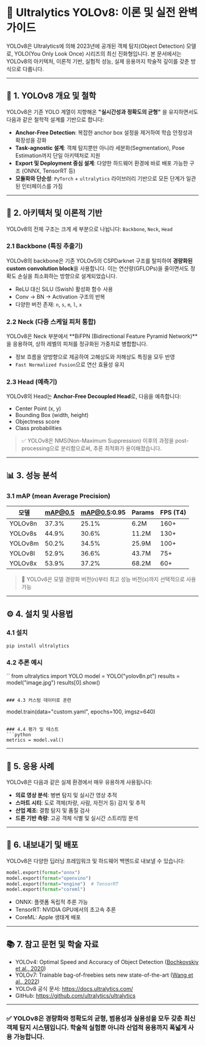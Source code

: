 # 📘 Ultralytics YOLOv8: 이론 및 실전 완벽 가이드

YOLOv8은 Ultralytics에 의해 2023년에 공개된 객체 탐지(Object Detection) 모델로, YOLO(You Only Look Once) 시리즈의 최신 진화형입니다. 본 문서에서는 YOLOv8의 아키텍처, 이론적 기반, 실험적 성능, 실제 응용까지 학술적 깊이를 갖춘 방식으로 다룹니다.

---

## 📌 1. YOLOv8 개요 및 철학

YOLOv8은 기존 YOLO 계열이 지향해온 **"실시간성과 정확도의 균형"** 을 유지하면서도 다음과 같은 철학적 설계를 기반으로 합니다:

- **Anchor-Free Detection**: 복잡한 anchor box 설정을 제거하여 학습 안정성과 확장성을 강화
- **Task-agnostic 설계**: 객체 탐지뿐만 아니라 세분화(Segmentation), Pose Estimation까지 단일 아키텍처로 지원
- **Export 및 Deployment 중심 설계**: 다양한 하드웨어 환경에 바로 배포 가능한 구조 (ONNX, TensorRT 등)
- **모듈화와 단순성**: `PyTorch` + `ultralytics` 라이브러리 기반으로 모든 단계가 일관된 인터페이스를 가짐

---

## 🧠 2. 아키텍처 및 이론적 기반

YOLOv8의 전체 구조는 크게 세 부분으로 나뉩니다: `Backbone`, `Neck`, `Head`

### 2.1 Backbone (특징 추출기)

YOLOv8의 backbone은 기존 YOLOv5의 CSPDarknet 구조를 탈피하여 **경량화된 custom convolution block**을 사용합니다. 이는 연산량(GFLOPs)을 줄이면서도 정확도 손실을 최소화하는 방향으로 설계되었습니다.

- ReLU 대신 SiLU (Swish) 활성화 함수 사용
- Conv → BN → Activation 구조의 반복
- 다양한 버전 존재: `n`, `s`, `m`, `l`, `x`

### 2.2 Neck (다중 스케일 피처 통합)

YOLOv8은 Neck 부분에서 **BiFPN (Bidirectional Feature Pyramid Network)**을 응용하여, 상하 레벨의 피처를 정규화된 가중치로 병합합니다.

- 정보 흐름을 양방향으로 제공하여 고해상도와 저해상도 특징을 모두 반영
- `Fast Normalized Fusion`으로 연산 효율성 유지

### 2.3 Head (예측기)

YOLOv8의 Head는 **Anchor-Free Decoupled Head**로, 다음을 예측합니다:

- Center Point (x, y)
- Bounding Box (width, height)
- Objectness score
- Class probabilities

> ✅ YOLOv8은 NMS(Non-Maximum Suppression) 이후의 과정을 post-processing으로 분리함으로써, 추론 최적화가 용이해졌습니다.

---

## 📊 3. 성능 분석

### 3.1 mAP (mean Average Precision)

| 모델      | mAP@0.5 | mAP@0.5:0.95 | Params | FPS (T4) |
|-----------|---------|--------------|--------|----------|
| YOLOv8n   | 37.3%   | 25.1%        | 6.2M   | 160+     |
| YOLOv8s   | 44.9%   | 30.6%        | 11.2M  | 130+     |
| YOLOv8m   | 50.2%   | 34.5%        | 25.9M  | 100+     |
| YOLOv8l   | 52.9%   | 36.6%        | 43.7M  | 75+      |
| YOLOv8x   | 53.9%   | 37.2%        | 68.2M  | 60+      |

> 📌 YOLOv8은 모델 경량화 버전(n)부터 최고 성능 버전(x)까지 선택적으로 사용 가능

---

## ⚙️ 4. 설치 및 사용법

### 4.1 설치
```
pip install ultralytics
```

### 4.2 추론 예시
``
from ultralytics import YOLO
model = YOLO("yolov8n.pt")
results = model("image.jpg")
results[0].show()
```

### 4.3 커스텀 데이터로 훈련

```
model.train(data="custom.yaml", epochs=100, imgsz=640)
```

### 4.4 평가 및 테스트
```python
metrics = model.val()
```

---

## 🧪 5. 응용 사례

YOLOv8은 다음과 같은 실제 환경에서 매우 유용하게 사용됩니다:

- **의료 영상 분석**: 병변 탐지 및 실시간 영상 추적
- **스마트 시티**: 도로 객체(차량, 사람, 자전거 등) 감지 및 추적
- **산업 제조**: 결함 탐지 및 품질 검사
- **드론 기반 측량**: 고공 객체 식별 및 실시간 스트리밍 분석

---

## 🧩 6. 내보내기 및 배포

YOLOv8은 다양한 딥러닝 프레임워크 및 하드웨어 백엔드로 내보낼 수 있습니다:

```python
model.export(format="onnx")
model.export(format="openvino")
model.export(format="engine")  # TensorRT
model.export(format="coreml")
```

-  ONNX: 플랫폼 독립적 추론 가능
-  TensorRT: NVIDIA GPU에서의 초고속 추론
-  CoreML: Apple 생태계 배포

---

## 📚 7. 참고 문헌 및 학술 자료

- YOLOv4: Optimal Speed and Accuracy of Object Detection ([Bochkovskiy et al., 2020](https://arxiv.org/abs/2004.10934))
- YOLOv7: Trainable bag-of-freebies sets new state-of-the-art ([Wang et al., 2022](https://arxiv.org/abs/2207.02696))
- YOLOv8 공식 문서: https://docs.ultralytics.com/
- GitHub: https://github.com/ultralytics/ultralytics

---

### ✅ **YOLOv8은 경량화와 정확도의 균형, 범용성과 실용성을 모두 갖춘 최신 객체 탐지 시스템입니다. 학술적 실험뿐 아니라 산업적 응용까지 폭넓게 사용 가능합니다.**
